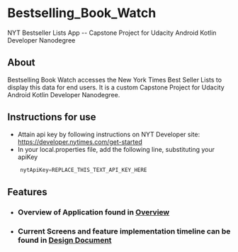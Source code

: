 # Bestselling_Book_Watch
NYT Bestseller Lists App -- Capstone Project for Udacity Android Kotlin Developer Nanodegree

## About
Bestselling Book Watch accesses the New York Times Best Seller Lists to display this data for end users. It is a custom Capstone Project for Udacity Android Kotlin Developer Nanodegree.

## Instructions for use
* Attain api key by following instructions on NYT Developer site: https://developer.nytimes.com/get-started
* In your local.properties file, add the following line, substituting your apiKey
```kotlin
    nytApiKey=REPLACE_THIS_TEXT_API_KEY_HERE
```

## Features
* ### Overview of Application found in [Overview](Bestseller_Book_Watch_Application_Overview.pdf)
* ### Current Screens and feature implementation timeline can be found in [Design Document](Bestselling_Book_Watch_Design_Document.pdf)